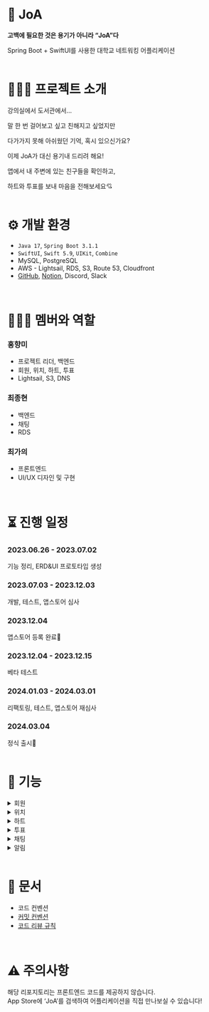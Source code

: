 # **💌 JoA**

**고백에 필요한 것은 용기가 아니라 “JoA”다**

Spring Boot + SwiftUI를 사용한 대학교 네트워킹 어플리케이션
<br>
<br>

# **💁🏻‍♀️ 프로젝트 소개**

강의실에서 도서관에서…

말 한 번 걸어보고 싶고 친해지고 싶었지만

다가가지 못해 아쉬웠던 기억, 혹시 있으신가요?

이제 JoA가 대신 용기내 드리려 해요!

앱에서 내 주변에 있는 친구들을 확인하고,

하트와 투표를 보내 마음을 전해보세요💘
<br>
<br>

# **⚙️ 개발 환경**

- `Java 17`, `Spring Boot 3.1.1`
- `SwiftUI`, `Swift 5.9`, `UIKit`, `Combine`
- MySQL, PostgreSQL
- AWS - Lightsail, RDS, S3, Route 53, Cloudfront
- [GitHub](https://github.com/hongkikii/JoA-2023-2), [Notion](https://www.notion.so/JoA-71b845898d3846d4a5a44578ded0d62e?pvs=21), Discord, Slack
<br>

# **👩‍👧‍👦 멤버와 역할**

### 홍향미
  - 프로젝트 리더, 백엔드
  - 회원, 위치, 하트, 투표
  - Lightsail, S3, DNS
### 최종현
  - 백엔드
  - 채팅
  - RDS
### 최가의
  - 프론트엔드
  - UI/UX 디자인 및 구현
<br>

# **⏳ 진행 일정**

### 2023.06.26 - 2023.07.02

기능 정리, ERD&UI 프로토타입 생성

### 2023.07.03 - 2023.12.03

개발, 테스트, 앱스토어 심사

### 2023.12.04

앱스토어 등록 완료🥳

### 2023.12.04 - 2023.12.15

베타 테스트

### 2024.01.03 - 2024.03.01

리팩토링, 테스트, 앱스토어 재심사

### 2024.03.04

정식 출시🥳
<br>
<br>

# **🚀 기능**

<details>
<summary>회원</summary>
<div markdown="1">

## 회원

### 계정 생성
<img src="https://github.com/hongkikii/JoA-2023-2/assets/110226866/d1a3947e-fc64-492d-bd36-8d1cee69b827" width="200" height="400"/>

1. [서버에서 학교 웹메일로 전송한 인증번호를 통해 해당 학교의 학생인지를 검증한다.](https://github.com/hongkikii/JoA-2023-2/blob/main/src/main/java/com/mjuAppSW/joA/domain/member/controller/CertifyApiController.java)

<img src="https://github.com/hongkikii/JoA-2023-2/assets/110226866/273b9948-1361-432c-9de7-657f1488fffd" width="200" height="400"/>

2. [아이디 중복 검증, 아이디/비밀번호 유효성 검증을 거쳐 회원 가입을 완료한다.](https://github.com/hongkikii/JoA-2023-2/blob/main/src/main/java/com/mjuAppSW/joA/domain/member/controller/JoinApiController.java)

### [계정 관리](https://github.com/hongkikii/JoA-2023-2/blob/main/src/main/java/com/mjuAppSW/joA/domain/member/controller/AccountApiController.java)

<img src="https://github.com/hongkikii/JoA-2023-2/assets/110226866/12b2f8e2-ccdf-4bc4-aff4-64765f298fbe" width="200" height="400"/>

1. 사용자는 아이디, 비밀번호를 통해 로그인 할 수 있다.

<img src="https://github.com/hongkikii/JoA-2023-2/assets/110226866/2dfd982a-d934-4de3-8a67-442fc327226b" width="200" height="400"/>

2. 사용자는 아이디를 잊어버렸을 시, 학교 웹메일로 아이디를 전송받을 수 있다.

<img src="https://github.com/hongkikii/JoA-2023-2/assets/110226866/1f67a684-8589-43d9-a77e-06102019d75f" width="200" height="400"/>

3. 사용자는 비밀번호를 잊어버렸을 시, 학교 웹메일로 임시 비밀번호를 전송받아 사용할 수 있다.

<img src="https://github.com/hongkikii/JoA-2023-2/assets/110226866/fa1a8c96-38ed-42d9-b18f-cd332bf04d50" width="200" height="400"/>
<img src="https://github.com/hongkikii/JoA-2023-2/assets/110226866/3eb2e88e-8555-4c11-843a-c1e1ba8ecfc9" width="200" height="400"/>

4. 사용자는 비밀번호를 변경할 수 있다.

<img src="https://github.com/hongkikii/JoA-2023-2/assets/110226866/a3b9f37a-170f-45c6-ad66-2be2e3fb5457" width="200" height="400"/>

5. 사용자는 로그아웃을 할 수 있다.

<img src="https://github.com/hongkikii/JoA-2023-2/assets/110226866/c2e8237c-cc5b-4b78-9018-6654262e1a81" width="200" height="400"/>

6. 사용자는 탈퇴를 할 수 있다.

### [회원 정보](https://github.com/hongkikii/JoA-2023-2/blob/main/src/main/java/com/mjuAppSW/joA/domain/member/controller/InfoApiController.java)

<img src="https://github.com/hongkikii/JoA-2023-2/assets/110226866/819b6ecf-8072-4d4a-9ab1-5a6c38cf3b02" width="200" height="400"/>
<img src="https://github.com/hongkikii/JoA-2023-2/assets/110226866/a17ffd9f-3348-4f58-90ad-c173e4faaab1" width="200" height="400"/>

1. 사용자는 프로필 사진을 변경하거나 삭제할 수 있다.

<img src="https://github.com/hongkikii/JoA-2023-2/assets/110226866/d6c70a7b-01fe-4695-b4f5-c427ef36fbd2" width="200" height="400"/>
<img src="https://github.com/hongkikii/JoA-2023-2/assets/110226866/8f59836f-2432-4291-b089-f7dbd91ffdc6" width="200" height="400"/>
<img src="https://github.com/hongkikii/JoA-2023-2/assets/110226866/46d2cf4b-7bd6-4c59-90d7-93ba66a7404b" width="200" height="400"/>


2. 사용자는 한 줄 소개를 변경하거나 삭제할 수 있다.

<img src="https://github.com/hongkikii/JoA-2023-2/assets/110226866/d89b3663-6be8-4213-b808-f3ebec35b712" width="200" height="400"/>


3. 사용자는 계정 정보와 획득한 투표, 하트에 관한 정보를 확인할 수 있다.

### [회원 정지](https://github.com/hongkikii/JoA-2023-2/blob/main/src/main/java/com/mjuAppSW/joA/domain/member/service/StatusService.java)

1. 사용자는 5회 신고될 시 1일 계정 정지에 처해진다.

2. 사용자는 10회 신고될 시 7일 계정 정지에 처해진다.

3. 사용자는 15회 신고될 시 계정 영구 정지에 처해진다.

4. 영구 정지된 계정은 재가입이 불가능하다.

</div>
</details>

<details>
<summary>위치</summary>
<div markdown="1">

## 위치

### [위치 업데이트](https://github.com/hongkikii/JoA-2023-2/blob/main/src/main/java/com/mjuAppSW/joA/geography/location/controller/LocationApiController.java)

<img src="https://github.com/hongkikii/JoA-2023-2/assets/110226866/b64d8f39-2c9c-49ab-8cbf-0b4e831fd47d" width="200" height="400"/>

1. 사용자는 자신이 원하는 때 위치 업데이트를 할 수 있다.

### 주변 친구 목록

<img src="https://github.com/hongkikii/JoA-2023-2/assets/110226866/b64d8f39-2c9c-49ab-8cbf-0b4e831fd47d" width="200" height="400"/>

1. [사용자는 학교 내에 위치할 시 주변 친구 목록을 불러올 수 있다.](https://github.com/hongkikii/JoA-2023-2/blob/main/src/main/java/com/mjuAppSW/joA/geography/location/controller/LocationApiController.java)

<img src="https://github.com/hongkikii/JoA-2023-2/assets/110226866/1253db21-2c42-47f6-9bf5-bf91eb1c21d8" width="200" height="400"/>

2. [사용자는 주변 친구 목록에서 보고 싶지 않은 사용자를 차단할 수 있다.](https://github.com/hongkikii/JoA-2023-2/blob/main/src/main/java/com/mjuAppSW/joA/geography/block/controller/BlockApiController.java)

</div>
</details>

<details>
<summary>하트</summary>
<div markdown="1">

## 하트

### [하트 전송](https://github.com/hongkikii/JoA-2023-2/blob/main/src/main/java/com/mjuAppSW/joA/domain/heart/controller/HeartApiController.java)

<img src="https://github.com/hongkikii/JoA-2023-2/assets/110226866/be8dc431-7fb2-41da-92d7-b549ace5fef6" width="200" height="400"/>
<img src="https://github.com/hongkikii/JoA-2023-2/assets/110226866/2c178d0a-e9c3-499d-b891-a6f9741ba8cf" width="200" height="400"/>


1. 사용자는 익명 혹은 실명으로 다른 사용자에게 매일 한 번 하트를 보낼 수 있다.
</div>
</details>

<details>
<summary>투표</summary>
<div markdown="1">

## 투표

### 투표 전송

<img src="https://github.com/hongkikii/JoA-2023-2/assets/110226866/5eae2970-1ad1-4de4-9e5f-ee3b6399afa5" width="200" height="400"/>
<img src="https://github.com/hongkikii/JoA-2023-2/assets/110226866/058635aa-8f3f-4b01-9437-2bc1c5e3d703" width="200" height="400"/>
<img src="https://github.com/hongkikii/JoA-2023-2/assets/110226866/fbd8a92e-71ed-4bea-a66d-599d2f37ae09" width="200" height="400"/>

1. [사용자는 다른 사용자에게 카테고리별로 매일 한 번 투표할 수 있다.](https://github.com/hongkikii/JoA-2023-2/blob/main/src/main/java/com/mjuAppSW/joA/domain/vote/controller/VoteApiController.java)

<img src="https://github.com/hongkikii/JoA-2023-2/assets/110226866/1529eb97-6f4a-411c-a296-cf46946194be" width="200" height="400"/>

2. 투표 전송 시 코멘트를 첨부할 수 있다.

<img src="https://github.com/hongkikii/JoA-2023-2/assets/110226866/a627c191-6779-410b-8f48-0daf1a15a3b1" width="200" height="400"/>


3. [사용자는 자신이 받은 투표 목록을 확인할 수 있다.](https://github.com/hongkikii/JoA-2023-2/blob/main/src/main/java/com/mjuAppSW/joA/domain/vote/controller/VoteApiController.java)

<img src="https://github.com/hongkikii/JoA-2023-2/assets/110226866/4fc1eaa0-ca77-4461-ab85-4c959c0bc589" width="200" height="400"/>

4. [투표 수신자는 코멘트를 확인하고 투표를 신고할 수 있다.](https://github.com/hongkikii/JoA-2023-2/blob/main/src/main/java/com/mjuAppSW/joA/domain/voteReport/controller/VoteReportApiController.java)
</div>
</details>

<details>
<summary>채팅</summary>
<div markdown="1">

## 채팅방 생성
<img src="https://github.com/hongkikii/JoA-2023-2/assets/61353820/178fda73-ad61-4efa-9dff-75114b79448f" width="200" height="400"/>
<img src="https://github.com/hongkikii/JoA-2023-2/assets/61353820/5df8ec0d-664e-4d90-9edd-5868e4cffcbe" width="200"
height="400"/>

1. 사용자는 특정 사용자에게 하트를 보내, 현재 특정 사용자와 채팅방이 존재하지 않은 경우 채팅방을 생성할 수 있다.

    1. 익명으로 보낼 시, 상대방이 하트를 보냈을 경우 채팅방이 생성된다.
    2. 실명으로 보낼 시, 바로 채팅방이 생성된다.


## 채팅방 목록
<img src="https://github.com/hongkikii/JoA-2023-2/assets/61353820/fbd337c5-d2d0-4f52-b242-4de938e206ff" width="200" height="400"/>

1. 사용자는 생성된 채팅방 정보를 확인할 수 있다.

## 채팅 전송

1. 사용자는 아래 경우를 제외하고 채팅방에서 채팅을 보낼 수 있다.
<img src="https://github.com/hongkikii/JoA-2023-2/assets/61353820/7eb909fc-f009-4c08-91fa-46d7a104df94" width="200" height="400"/>
<br>

<img src="https://github.com/hongkikii/JoA-2023-2/assets/61353820/6b3d6a0d-ddd6-417d-bd27-7cb7635bc060" width="200" height="400"/>
<img src="https://github.com/hongkikii/JoA-2023-2/assets/61353820/dcbddefb-e22a-44b5-8f2b-ff2b2ba7fe83" width="200" height="400"/>
<img src="https://github.com/hongkikii/JoA-2023-2/assets/61353820/983e95d8-53f7-4e6a-9472-a7f6c6cbd9a8" width="200" height="400"/>
<img src="https://github.com/hongkikii/JoA-2023-2/assets/61353820/e1ffba92-2bea-4972-8698-668aff944acb" width="200" height="400"/>

    1. 채팅방이 유효기간이 지났을 경우 “채팅방 유효기간이 {유효기간}을 초과하였습니다.” 라는 문구가 보여진다.
    2. 상대방이 채팅방을 나갔을 경우 “상대방이 채팅방을 나갔습니다.” 라는 문구가 보여진다.
    3. 상대방이 JoA 앱을 탈퇴했을 경우 “상대방이 JoA를 탈퇴하였습니다.” 라는 문구가 보여진다.
    4. 채팅방 내 신고내역이 존재했을 경우 “신고된 채팅방입니다.” 라는 문구가 보여진다.

## 채팅 신고
<img src="https://github.com/hongkikii/JoA-2023-2/assets/61353820/70d4e35f-8394-4e3a-8ffb-5133211f2b71" width="200" height="400"/>
<img src="https://github.com/hongkikii/JoA-2023-2/assets/61353820/1ae19929-e7f6-4c3c-8cf9-0ca3fa1aa685" width="200" height="400"/>
<img src="https://github.com/hongkikii/JoA-2023-2/assets/61353820/3635d035-cbdd-41d8-8c0b-7885d25aa680" width="200" height="400"/>

1. 채팅 수신자는 채팅 내용이 불순할 경우 신고 카테고리를 선택한 후 채팅을 신고할 수 있다.

## 채팅방 연장하기
<img src="https://github.com/hongkikii/JoA-2023-2/assets/61353820/6cacfe5e-a00c-4277-a4cc-d7ddb79da117" width="200" height="400"/>
<img src="https://github.com/hongkikii/JoA-2023-2/assets/61353820/c3e7746d-63c4-473c-83c3-68171219fa26" width="200" height="400"/>

1. 사용자는 채팅방을 연장하고 싶은 경우, 채팅방이 생성된 시점으로 24시간 내에 채팅방 연장 투표를 할 수 있다.

## 채팅방 나가기
<img src="https://github.com/hongkikii/JoA-2023-2/assets/61353820/2985f859-4ebf-4c25-901e-98f12f47951b" width="200" height="400"/>
<img src="https://github.com/hongkikii/JoA-2023-2/assets/61353820/1e0a56dd-6463-4428-a689-dc934ffa7613" width="200" height="400"/>

1. 사용자는 ‘채팅방 나가기’ 버튼을 눌러 채팅을 방을 나갈 수 있다.
</div>
</details>

<details>
<summary>알림</summary>
<div markdown="1">

## 알림 발송
1. 사용자는 하트 전송(익명/실명), 투표, 채팅방, 채팅에 대해 푸시 알림을 받을 수 있다.
<img src = "https://github.com/hongkikii/JoA-2023-2/assets/61353820/1b38c6fd-e316-43dd-86d4-70e623a87ee1" width="200" height="400"/>

</div>
</details>

<br>

# 📄 문서

- 코드 컨벤션
- [커밋 컨벤션](https://velog.io/@rladpwl0512/Git-commit-%EB%A9%94%EC%8B%9C%EC%A7%80-%EC%BB%A8%EB%B2%A4%EC%85%98)
- [코드 리뷰 규칙](https://github.com/hongkikii/document/blob/main/guideline/%EC%BD%94%EB%93%9C_%EB%A6%AC%EB%B7%B0_%EA%B0%80%EC%9D%B4%EB%93%9C%EB%9D%BC%EC%9D%B8.md)

<br>

# ⚠️ 주의사항
해당 리포지토리는 프론트엔드 코드를 제공하지 않습니다.  
App Store에 ‘JoA’를 검색하여 어플리케이션을 직접 만나보실 수 있습니다!
